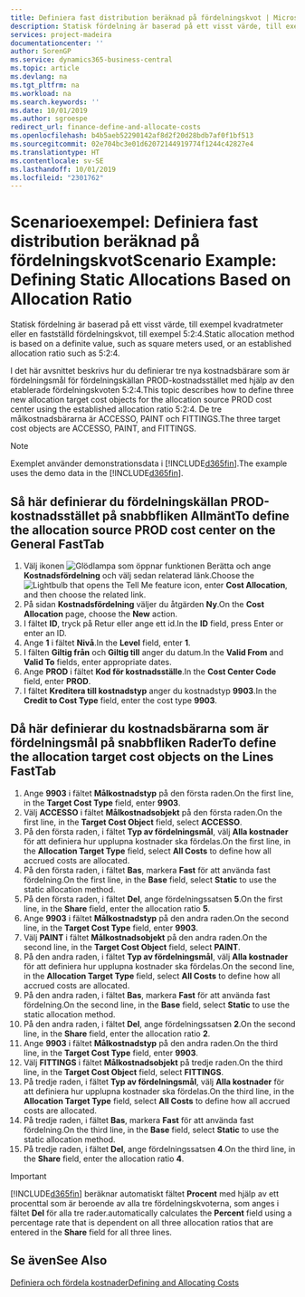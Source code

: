 ```yaml
---
title: Definiera fast distribution beräknad på fördelningskvot | Microsoft Docs
description: Statisk fördelning är baserad på ett visst värde, till exempel kvadratmeter eller en fastställd fördelningskvot, till exempel 5:2:4.
services: project-madeira
documentationcenter: ''
author: SorenGP
ms.service: dynamics365-business-central
ms.topic: article
ms.devlang: na
ms.tgt_pltfrm: na
ms.workload: na
ms.search.keywords: ''
ms.date: 10/01/2019
ms.author: sgroespe
redirect_url: finance-define-and-allocate-costs
ms.openlocfilehash: b4b5aeb52290142af8d2f20d28bdb7af0f1bf513
ms.sourcegitcommit: 02e704bc3e01d62072144919774f1244c42827e4
ms.translationtype: HT
ms.contentlocale: sv-SE
ms.lasthandoff: 10/01/2019
ms.locfileid: "2301762"
---
```

# <a name="scenario-example-defining-static-allocations-based-on-allocation-ratio"></a><span data-ttu-id="eecd0-103">Scenarioexempel: Definiera fast distribution beräknad på fördelningskvot</span><span class="sxs-lookup"><span data-stu-id="eecd0-103">Scenario Example: Defining Static Allocations Based on Allocation Ratio</span></span>
<span data-ttu-id="eecd0-104">Statisk fördelning är baserad på ett visst värde, till exempel kvadratmeter eller en fastställd fördelningskvot, till exempel 5:2:4.</span><span class="sxs-lookup"><span data-stu-id="eecd0-104">Static allocation method is based on a definite value, such as square meters used, or an established allocation ratio such as 5:2:4.</span></span>  

<span data-ttu-id="eecd0-105">I det här avsnittet beskrivs hur du definierar tre nya kostnadsbärare som är fördelningsmål för fördelningskällan PROD-kostnadsstället med hjälp av den etablerade fördelningskvoten 5:2:4.</span><span class="sxs-lookup"><span data-stu-id="eecd0-105">This topic describes how to define three new allocation target cost objects for the allocation source PROD cost center using the established allocation ratio 5:2:4.</span></span> <span data-ttu-id="eecd0-106">De tre målkostnadsbärarna är ACCESSO, PAINT och FITTINGS.</span><span class="sxs-lookup"><span data-stu-id="eecd0-106">The three target cost objects are ACCESSO, PAINT, and FITTINGS.</span></span>  

> [!NOTE]  
>  <span data-ttu-id="eecd0-107">Exemplet använder demonstrationsdata i [!INCLUDE[d365fin](includes/d365fin_md.md)].</span><span class="sxs-lookup"><span data-stu-id="eecd0-107">The example uses the demo data in the [!INCLUDE[d365fin](includes/d365fin_md.md)].</span></span>  

## <a name="to-define-the-allocation-source-prod-cost-center-on-the-general-fasttab"></a><span data-ttu-id="eecd0-108">Så här definierar du fördelningskällan PROD-kostnadsstället på snabbfliken Allmänt</span><span class="sxs-lookup"><span data-stu-id="eecd0-108">To define the allocation source PROD cost center on the General FastTab</span></span>  

1.  <span data-ttu-id="eecd0-109">Välj ikonen ![Glödlampa som öppnar funktionen Berätta](media/ui-search/search_small.png "Berätta vad du vill göra") och ange **Kostnadsfördelning** och välj sedan relaterad länk.</span><span class="sxs-lookup"><span data-stu-id="eecd0-109">Choose the ![Lightbulb that opens the Tell Me feature](media/ui-search/search_small.png "Tell me what you want to do") icon, enter **Cost Allocation**, and then choose the related link.</span></span>  
2.  <span data-ttu-id="eecd0-110">På sidan **Kostnadsfördelning** väljer du åtgärden **Ny**.</span><span class="sxs-lookup"><span data-stu-id="eecd0-110">On the **Cost Allocation** page, choose the **New** action.</span></span>  
3.  <span data-ttu-id="eecd0-111">I fältet **ID**, tryck på Retur eller ange ett id.</span><span class="sxs-lookup"><span data-stu-id="eecd0-111">In the **ID** field, press Enter or enter an ID.</span></span>  
4.  <span data-ttu-id="eecd0-112">Ange **1** i fältet **Nivå**.</span><span class="sxs-lookup"><span data-stu-id="eecd0-112">In the **Level** field, enter **1**.</span></span>  
5.  <span data-ttu-id="eecd0-113">I fälten **Giltig från** och **Giltig till** anger du datum.</span><span class="sxs-lookup"><span data-stu-id="eecd0-113">In the **Valid From** and **Valid To** fields, enter appropriate dates.</span></span>  
6.  <span data-ttu-id="eecd0-114">Ange **PROD** i fältet **Kod för kostnadsställe**.</span><span class="sxs-lookup"><span data-stu-id="eecd0-114">In the **Cost Center Code** field, enter **PROD**.</span></span>  
7.  <span data-ttu-id="eecd0-115">I fältet **Kreditera till kostnadstyp** anger du kostnadstyp **9903**.</span><span class="sxs-lookup"><span data-stu-id="eecd0-115">In the **Credit to Cost Type** field, enter the cost type **9903**.</span></span>  

## <a name="to-define-the-allocation-target-cost-objects-on-the-lines-fasttab"></a><span data-ttu-id="eecd0-116">Då här definierar du kostnadsbärarna som är fördelningsmål på snabbfliken Rader</span><span class="sxs-lookup"><span data-stu-id="eecd0-116">To define the allocation target cost objects on the Lines FastTab</span></span>  

1.  <span data-ttu-id="eecd0-117">Ange **9903** i fältet **Målkostnadstyp** på den första raden.</span><span class="sxs-lookup"><span data-stu-id="eecd0-117">On the first line, in the **Target Cost Type** field, enter **9903**.</span></span>  
2.  <span data-ttu-id="eecd0-118">Välj **ACCESSO** i fältet **Målkostnadsobjekt** på den första raden.</span><span class="sxs-lookup"><span data-stu-id="eecd0-118">On the first line, in the **Target Cost Object** field, select **ACCESSO**.</span></span>  
3.  <span data-ttu-id="eecd0-119">På den första raden, i fältet **Typ av fördelningsmål**, välj **Alla kostnader** för att definiera hur upplupna kostnader ska fördelas.</span><span class="sxs-lookup"><span data-stu-id="eecd0-119">On the first line, in the **Allocation Target Type** field, select **All Costs** to define how all accrued costs are allocated.</span></span>  
4.  <span data-ttu-id="eecd0-120">På den första raden, i fältet **Bas**, markera **Fast** för att använda fast fördelning.</span><span class="sxs-lookup"><span data-stu-id="eecd0-120">On the first line, in the **Base** field, select **Static** to use the static allocation method.</span></span>  
5.  <span data-ttu-id="eecd0-121">På den första raden, i fältet **Del**, ange fördelningssatsen **5**.</span><span class="sxs-lookup"><span data-stu-id="eecd0-121">On the first line, in the **Share** field, enter the allocation ratio **5**.</span></span>  
6.  <span data-ttu-id="eecd0-122">Ange **9903** i fältet **Målkostnadstyp** på den andra raden.</span><span class="sxs-lookup"><span data-stu-id="eecd0-122">On the second line, in the **Target Cost Type** field, enter **9903**.</span></span>  
7.  <span data-ttu-id="eecd0-123">Välj **PAINT** i fältet **Målkostnadsobjekt** på den andra raden.</span><span class="sxs-lookup"><span data-stu-id="eecd0-123">On the second line, in the **Target Cost Object** field, select **PAINT**.</span></span>  
8.  <span data-ttu-id="eecd0-124">På den andra raden, i fältet **Typ av fördelningsmål**, välj **Alla kostnader** för att definiera hur upplupna kostnader ska fördelas.</span><span class="sxs-lookup"><span data-stu-id="eecd0-124">On the second line, in the **Allocation Target Type** field, select **All Costs** to define how all accrued costs are allocated.</span></span>  
9. <span data-ttu-id="eecd0-125">På den andra raden, i fältet **Bas**, markera **Fast** för att använda fast fördelning.</span><span class="sxs-lookup"><span data-stu-id="eecd0-125">On the second line, in the **Base** field, select **Static** to use the static allocation method.</span></span>  
10. <span data-ttu-id="eecd0-126">På den andra raden, i fältet **Del**, ange fördelningssatsen **2**.</span><span class="sxs-lookup"><span data-stu-id="eecd0-126">On the second line, in the **Share** field, enter the allocation ratio **2**.</span></span>  
11. <span data-ttu-id="eecd0-127">Ange **9903** i fältet **Målkostnadstyp** på den andra raden.</span><span class="sxs-lookup"><span data-stu-id="eecd0-127">On the third line, in the **Target Cost Type** field, enter **9903**.</span></span>  
12. <span data-ttu-id="eecd0-128">Välj **FITTINGS** i fältet **Målkostnadsobjekt** på tredje raden.</span><span class="sxs-lookup"><span data-stu-id="eecd0-128">On the third line, in the **Target Cost Object** field, select **FITTINGS**.</span></span>  
13. <span data-ttu-id="eecd0-129">På tredje raden, i fältet **Typ av fördelningsmål**, välj **Alla kostnader** för att definiera hur upplupna kostnader ska fördelas.</span><span class="sxs-lookup"><span data-stu-id="eecd0-129">On the third line, in the **Allocation Target Type** field, select **All Costs** to define how all accrued costs are allocated.</span></span>  
14. <span data-ttu-id="eecd0-130">På tredje raden, i fältet **Bas**, markera **Fast** för att använda fast fördelning.</span><span class="sxs-lookup"><span data-stu-id="eecd0-130">On the third line, in the **Base** field, select **Static** to use the static allocation method.</span></span>  
15. <span data-ttu-id="eecd0-131">På tredje raden, i fältet **Del**, ange fördelningssatsen **4**.</span><span class="sxs-lookup"><span data-stu-id="eecd0-131">On the third line, in the **Share** field, enter the allocation ratio **4**.</span></span>  

> [!IMPORTANT]  
>  [!INCLUDE[d365fin](includes/d365fin_md.md)] <span data-ttu-id="eecd0-132">beräknar automatiskt fältet **Procent** med hjälp av ett procenttal som är beroende av alla tre fördelningskvoterna, som anges i fältet **Del** för alla tre rader.</span><span class="sxs-lookup"><span data-stu-id="eecd0-132">automatically calculates the **Percent** field using a percentage rate that is dependent on all three allocation ratios that are entered in the **Share** field for all three lines.</span></span>  

## <a name="see-also"></a><span data-ttu-id="eecd0-133">Se även</span><span class="sxs-lookup"><span data-stu-id="eecd0-133">See Also</span></span>  
[<span data-ttu-id="eecd0-134">Definiera och fördela kostnader</span><span class="sxs-lookup"><span data-stu-id="eecd0-134">Defining and Allocating Costs</span></span>](finance-define-and-allocate-costs.md)   
